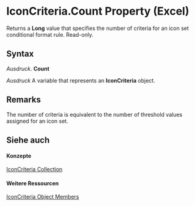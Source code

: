 
# IconCriteria.Count Property (Excel)

Returns a  **Long** value that specifies the number of criteria for an icon set conditional format rule. Read-only.


## Syntax

 _Ausdruck_. **Count**

 _Ausdruck_ A variable that represents an **IconCriteria** object.


## Remarks

The number of criteria is equivalent to the number of threshold values assigned for an icon set.


## Siehe auch


#### Konzepte


[IconCriteria Collection](c3b0480a-6def-c315-32ed-137b64708810.md)
#### Weitere Ressourcen


[IconCriteria Object Members](http://msdn.microsoft.com/library/edc1673e-df21-35a0-ce1b-ac0eb0cba126%28Office.15%29.aspx)